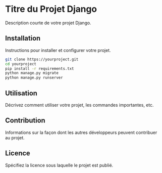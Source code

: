 
# Titre du Projet Django

Description courte de votre projet Django.

## Installation

Instructions pour installer et configurer votre projet.

```bash
git clone https://yourproject.git
cd yourproject
pip install -r requirements.txt
python manage.py migrate
python manage.py runserver
```

## Utilisation

Décrivez comment utiliser votre projet, les commandes importantes, etc.

## Contribution

Informations sur la façon dont les autres développeurs peuvent contribuer au projet.

## Licence

Spécifiez la licence sous laquelle le projet est publié.
